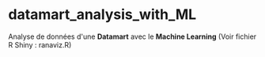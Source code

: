 # datamart_analysis_with_ML
Analyse de données d'une **Datamart** avec le **Machine Learning** (Voir fichier R Shiny : ranaviz.R) 
